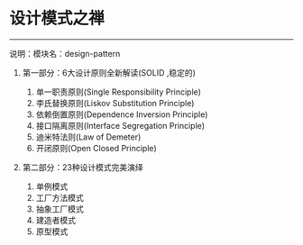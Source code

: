 # 设计模式之禅 
---
说明：模块名：design-pattern
1. 第一部分：6大设计原则全新解读(SOLID ,稳定的)
    1. 单一职责原则(Single Responsibility Principle)
    2. 李氏替换原则(Liskov Substitution Principle)
    3. 依赖倒置原则(Dependence Inversion Principle)
    4. 接口隔离原则(Interface Segregation Principle)
    5. 迪米特法则(Law of Demeter)
    6. 开闭原则(Open Closed Principle)
   
2. 第二部分：23种设计模式完美演绎
    1. 单例模式
    2. 工厂方法模式
    3. 抽象工厂模式
    4. 建造者模式
    5. 原型模式

